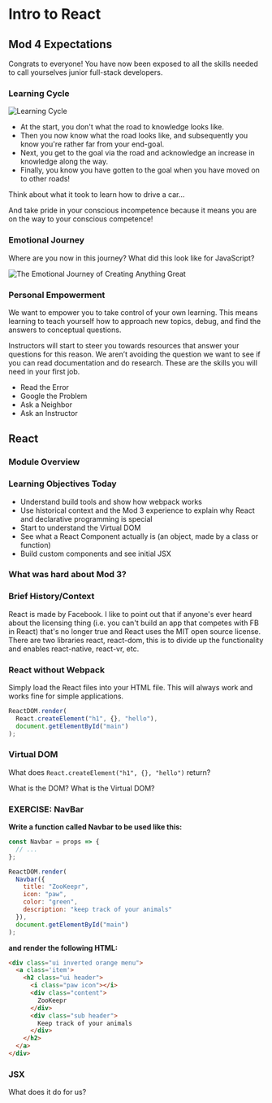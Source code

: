 # Intro to React

## Mod 4 Expectations

Congrats to everyone! You have now been exposed to all the skills needed to call yourselves junior full-stack developers.

### Learning Cycle

![Learning Cycle][learning-cycle]

- At the start, you don't what the road to knowledge looks like.
- Then you now know what the road looks like, and subsequently you know you're rather far from your end-goal.
- Next, you get to the goal via the road and acknowledge an increase in knowledge along the way.
- Finally, you know you have gotten to the goal when you have moved on to other roads!

Think about what it took to learn how to drive a car...

And take pride in your conscious incompetence because it means you are on the way to your conscious competence!

### Emotional Journey

Where are you now in this journey? What did this look like for JavaScript?

![The Emotional Journey of Creating Anything Great][emotional-journey]

### Personal Empowerment

We want to empower you to take control of your own learning. This means learning to teach yourself how to approach new topics, debug, and find the answers to conceptual questions.

Instructors will start to steer you towards resources that answer your questions for this reason. We aren’t avoiding the question we want to see if you can read documentation and do research. These are the skills you will need in your first job.

- Read the Error
- Google the Problem
- Ask a Neighbor
- Ask an Instructor

## React

### Module Overview

### Learning Objectives Today

- Understand build tools and show how webpack works
- Use historical context and the Mod 3 experience to explain why React and declarative programming is special
- Start to understand the Virtual DOM
- See what a React Component actually is (an object, made by a class or function)
- Build custom components and see initial JSX

### What was hard about Mod 3?

### Brief History/Context

React is made by Facebook. I like to point out that if anyone's ever heard about the licensing thing (i.e. you can't build an app that competes with FB in React) that's no longer true and React uses the MIT open source license. There are two libraries react, react-dom, this is to divide up the functionality and enables react-native, react-vr, etc.

### React without Webpack

Simply load the React files into your HTML file. This will always work and works fine for simple applications.

```js
ReactDOM.render(
  React.createElement("h1", {}, "hello"),
  document.getElementById("main")
);
```

### Virtual DOM

What does `React.createElement("h1", {}, "hello")` return?

What is the DOM? What is the Virtual DOM?

### EXERCISE: NavBar

**Write a function called Navbar to be used like this:**

```jsx
const Navbar = props => {
  // ...
};

ReactDOM.render(
  Navbar({
    title: "ZooKeepr",
    icon: "paw",
    color: "green",
    description: "keep track of your animals"
  }),
  document.getElementById("main")
);
```

**and render the following HTML:**

```html
<div class="ui inverted orange menu">
  <a class='item'>
    <h2 class="ui header">
      <i class="paw icon"></i>
      <div class="content">
        ZooKeepr
      </div>
      <div class="sub header">
        Keep track of your animals
      </div>
    </h2>
  </a>
</div>
```

### JSX

What does it do for us?

[learning-cycle]: https://user-images.githubusercontent.com/20468684/44881320-33845480-ac7d-11e8-8a69-5e30c51ebfd9.jpg
[emotional-journey]: https://camo.githubusercontent.com/ac906958051e330bbbb3a0e29ecd01b26d7c5bdb/68747470733a2f2f692e696d6775722e636f6d2f5834515235656e2e706e67
